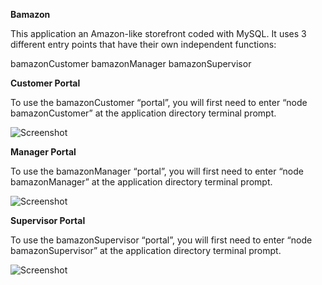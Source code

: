 **Bamazon**

This application an Amazon-like storefront coded with MySQL.  It uses 3 different entry points that have their own independent functions:


bamazonCustomer
bamazonManager
bamazonSupervisor



**Customer Portal**

To use the bamazonCustomer “portal”, you will first need to enter “node bamazonCustomer” at the application directory terminal prompt. 


![Screenshot](https://github.com/rgmcrary/Bamazon/blob/master/demo%20images/bamazonCustomer1.png)












**Manager Portal**

To use the bamazonManager “portal”, you will first need to enter “node bamazonManager” at the application directory terminal prompt. 


![Screenshot](https://github.com/rgmcrary/Bamazon/blob/master/demo%20images/bamazonManager1.png)



**Supervisor Portal**

To use the bamazonSupervisor “portal”, you will first need to enter “node bamazonSupervisor” at the application directory terminal prompt. 


![Screenshot](https://github.com/rgmcrary/Bamazon/blob/master/demo%20images/bamazonSupervisor1.png)